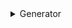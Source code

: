 <details>
  <summary>Generator</summary>


**제너레이터(Generator)**는 function* 키워드로 정의하며, 함수 실행을 일시 중지하고 나중에 다시 시작할 수 있는 특별한 함수이다. 제너레이터는 yield를 통해 값을 하나씩 "생산"하면서 함수의 실행을 중단하고, 필요할 때 다시 이어서 실행할 수 있게 한다.

##### 제너레이터의 기본 구조
제너레이터 함수는 function* 키워드로 정의하고, 내부에서는 yield 키워드를 사용해 값을 반환하며 일시 중지할 수 있다. 제너레이터 함수는 일반 함수와 다르게 호출 시 함수의 결과값을 바로 반환하지 않고, 이터레이터 객체를 반환한다. 이 이터레이터는 .next() 메서드를 통해 제너레이터를 한 단계씩 실행하며, yield 키워드를 만날 때마다 실행이 멈추고 값을 반환한다.

```javascript

function* myGenerator() {
    yield 1;
    yield 2;
    yield 3;
}

const generator = myGenerator();

console.log(generator.next()); // { value: 1, done: false }
console.log(generator.next()); // { value: 2, done: false }
console.log(generator.next()); // { value: 3, done: false }
console.log(generator.next()); // { value: undefined, done: true }

```

위 코드에서 myGenerator 함수는 yield 키워드로 세 번의 값을 반환하고, 마지막에는 undefined를 반환하면서 done: true 상태가 된다.

제너레이터의 작동 방식
제너레이터는 yield를 통해 함수 실행을 일시 중지하고, .next() 호출 시 중단된 부분부터 다시 시작한다. .next() 메서드의 결과는 { value, done } 형태로 반환되며:

value: yield로 반환된 값이다.
done: 제너레이터가 더 이상 yield할 값이 없는지 여부를 나타내는 불리언 값이다.

```javascript
function* interactiveGenerator() {
    const first = yield '첫 번째 값을 입력하세요';
    console.log(first); // 10이 출력됨
    const second = yield '두 번째 값을 입력하세요';
    console.log(second); // 20이 출력됨
}

const generator = interactiveGenerator();
console.log(generator.next().value); // '첫 번째 값을 입력하세요'
console.log(generator.next(10).value); // '두 번째 값을 입력하세요', first에는 10이 대입됨
generator.next(20); // second에는 20이 대입됨

//.next() 메서드의 인자로 값을 전달하면, 제너레이터가 중단된 yield 위치에 해당 값을 대입할 수 있다.
```
##### 제너레이터의 활용 사례

```javascript
//1. 대용량 데이터 처리
function* largeDataGenerator() {
    let i = 1;
    while (true) {
        yield i++;
    }
}

const dataGen = largeDataGenerator();
console.log(dataGen.next().value); // 1
console.log(dataGen.next().value); // 2
// 필요한 만큼만 데이터를 가져와 사용할 수 있음
```

```javascript
//커스텀 이터레이터 구현
//제너레이터는 이터러블 객체를 손쉽게 구현할 수 있게 해준다. 
//Symbol.iterator를 활용해 제너레이터 함수를 사용하면 커스텀 이터레이터를 간단하게 만들 수 있다.
const iterableObject = {
    *[Symbol.iterator]() {
        yield 1;
        yield 2;
        yield 3;
    }
};

for (const value of iterableObject) {
    console.log(value); // 1, 2, 3이 출력됨
}

```



</details>